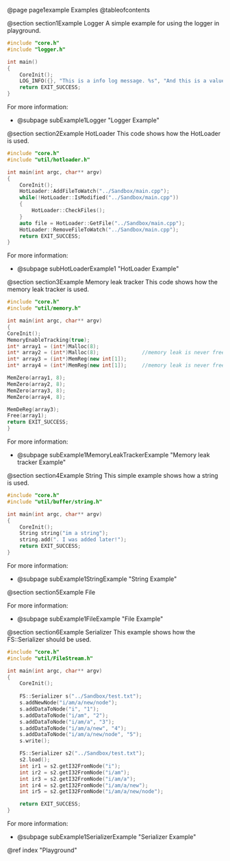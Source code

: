 @page page1example Examples
@tableofcontents


@section section1Example Logger
A simple example for using the logger in playground.
````c++
#include "core.h"
#include "logger.h"

int main()
{
    CoreInit();
    LOG_INFO({}, "This is a info log message. %s", "And this is a value passed to the logger!")
    return EXIT_SUCCESS;
}
````
For more information:
- @subpage subExample1Logger "Logger Example"

@section section2Example HotLoader
This code shows how the HotLoader is used.
```c++
#include "core.h"
#include "util/hotloader.h"

int main(int argc, char** argv)
{
    CoreInit();
    HotLoader::AddFileToWatch("../Sandbox/main.cpp");
    while(!HotLoader::IsModified("../Sandbox/main.cpp"))
    {
        HotLoader::CheckFiles();
    }
    auto file = HotLoader::GetFile("../Sandbox/main.cpp");
    HotLoader::RemoveFileToWatch("../Sandbox/main.cpp");
    return EXIT_SUCCESS;
}
```

For more information:
- @subpage subHotLoaderExample1 "HotLoader Example"

@section section3Example Memory leak tracker
This code shows how the memory leak tracker is used.
```c++
#include "core.h"
#include "util/memory.h"

int main(int argc, char** argv)
{
CoreInit();
MemoryEnableTracking(true);
int* array1 = (int*)Malloc(8);
int* array2 = (int*)Malloc(8);              //memory leak is never freed
int* array3 = (int*)MemReg(new int[1]);
int* array4 = (int*)MemReg(new int[1]);     //memory leak is never freed

MemZero(array1, 8);
MemZero(array2, 8);
MemZero(array3, 8);
MemZero(array4, 8);

MemDeReg(array3);
Free(array1);
return EXIT_SUCCESS;
}
```

For more information:
- @subpage subExample1MemoryLeakTrackerExample "Memory leak tracker Example"

@section section4Example String
This simple example shows how a string is used.
```c++
#include "core.h"
#include "util/buffer/string.h"

int main(int argc, char** argv)
{
    CoreInit();
    String string("im a string");
    string.add(". I was added later!");
    return EXIT_SUCCESS;
}
```

For more information:
- @subpage subExample1StringExample "String Example"

@section section5Example File

For more information:
- @subpage subExample1FileExample "File Example"

@section section6Example Serializer
This example shows how the FS::Serializer should be used.
```c++
#include "core.h"
#include "util/FileStream.h"

int main(int argc, char** argv)
{
    CoreInit();
    
    FS::Serializer s("../Sandbox/test.txt");
    s.addNewNode("i/am/a/new/node");
    s.addDataToNode("i", "1");
    s.addDataToNode("i/am", "2");
    s.addDataToNode("i/am/a", "3");
    s.addDataToNode("i/am/a/new", "4");
    s.addDataToNode("i/am/a/new/node", "5");
    s.write();

    FS::Serializer s2("../Sandbox/test.txt");
    s2.load();
    int ir1 = s2.getI32FromNode("i");
    int ir2 = s2.getI32FromNode("i/am");
    int ir3 = s2.getI32FromNode("i/am/a");
    int ir4 = s2.getI32FromNode("i/am/a/new");
    int ir5 = s2.getI32FromNode("i/am/a/new/node");

    return EXIT_SUCCESS;
}
```

For more information:
- @subpage subExample1SerializerExample "Serializer Example"


@ref index "Playground"